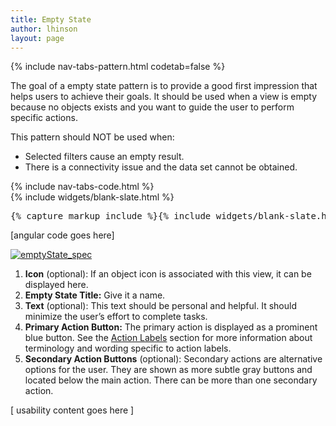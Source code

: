 ```yaml
---
title: Empty State
author: lhinson
layout: page
---
```

{% include nav-tabs-pattern.html codetab=false %}
<div class="tab-content">
  <div role="tabpanel" class="tab-pane active" id="usage-and-examples">
    <p>
      The goal of a empty state pattern is to provide a good first impression that helps users to achieve their goals. It should be used when a view is empty because no objects exists and you want to guide the user to perform specific actions.
    </p>
    <p>
      This pattern should NOT be used when:
    </p>
    <ul>
      <li>Selected filters cause an empty result.</li>
      <li>There is a connectivity issue and the data set cannot be obtained.</li>
    </ul>
    {% include nav-tabs-code.html %}
    <div class="tab-content">
      <div role="tabpanel" class="tab-pane nested active" id="ref-impl">
        <div class="example-pf">
          <div class="example-pf-demo">
            {% include widgets/blank-slate.html %}
          </div>
        </div>
        <pre class="prettyprint">{% capture markup_include %}{% include widgets/blank-slate.html %}{% endcapture %}{{ markup_include | xml_escape }}</pre>
      </div>
      <div role="tabpanel" class="tab-pane nested" id="angular">
        [angular code goes here]
      </div>
    </div>
  </div>
  <div role="tabpanel" class="tab-pane" id="design">
    <p>
      <a href="{{ site.baseurl}}assets/img/emptyState_spec.png">
        <img src="{{site.baseurl}}assets/img/emptyState_spec.png" alt="emptyState_spec" class="alignnone size-full wp-image-4083" />
      </a>
    </p>
    <ol>
      <li><strong>Icon</strong> (optional): If an object icon is associated with this view, it can be displayed here.</li>
      <li><strong>Empty State Title:</strong> Give it a name.</li>
      <li><strong>Text</strong> (optional): This text should be personal and helpful. It should minimize the user’s effort to complete tasks.</li>
      <li><strong>Primary Action Button:</strong> The primary action is displayed as a prominent blue button. See the <a href="{{ site.baseurl}}styles/terminology-and-wording/#action-labels">Action Labels</a> section for more information about terminology and wording specific to action labels.</li>
      <li><strong>Secondary Action Buttons</strong> (optional): Secondary actions are alternative options for the user. They are shown as more subtle gray buttons and located below the main action. There can be more than one secondary action.</li>
    </ol>
  </div>
  <div role="tabpanel" class="tab-pane" id="usability-test">
    [ usability content goes here ]
  </div>
</div>

